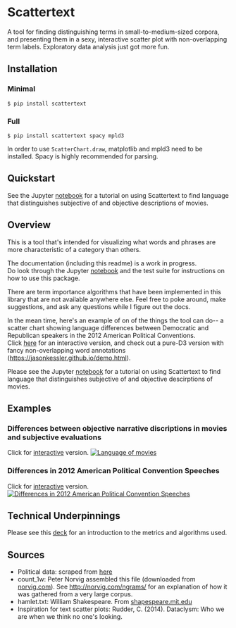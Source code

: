 # Scattertext
A tool for finding distinguishing terms in small-to-medium-sized
corpora, and presenting them in a sexy, interactive scatter plot with 
non-overlapping term labels.  Exploratory data analysis just 
got more fun.

## Installation

### Minimal

`$ pip install scattertext`

### Full

`$ pip install scattertext spacy mpld3`

In order to use `ScatterChart.draw`, matplotlib and mpld3 need to be 
installed.  Spacy is highly recommended for parsing. 
 
## Quickstart
 
See the Jupyter [notebook](https://jasonkessler.github.io/Subjective%2Bvs.%2BObjective.html) for a tutorial on using Scattertext to find language that distinguishes subjective of and objective descriptions of movies. 

## Overview
 
This is a tool that's intended for visualizing what words and phrases
 are more characteristic of a category than others. 

The documentation (including this readme) is a work in progress.  
Do look through the Jupyter 
[notebook](https://jasonkessler.github.io/Subjective%2Bvs.%2BObjective.html) 
and the test suite for instructions on how to use this package.

There are term importance algorithms that have been implemented in this 
library that are not available anywhere else.  Feel free to poke 
around, make suggestions, and ask any questions 
while I figure out the docs.

In the mean time, here's an example of on of the things the tool can 
do-- a scatter chart showing language differences between Democratic 
and Republican speakers in the 2012 American Political Conventions.  
Click [here](https://jasonkessler.github.io/fig.html) for an 
interactive version, and check out a pure-D3 version with 
fancy non-overlapping word annotations 
(https://jasonkessler.github.io/demo.html).

Please see the Jupyter [notebook](https://jasonkessler.github.io/Subjective%2Bvs.%2BObjective.html) for a tutorial on using Scattertext to find language that distinguishes subjective of and objective descirptions of movies. 

## Examples

### Differences between objective narrative discriptions in movies and subjective evaluations

Click for [interactive](https://jasonkessler.github.io/subj_obj_scatter.html) version.
[![Language of movies](https://jasonkessler.github.io/subj_obj_scatter.png)](https://jasonkessler.github.io/subj_obj_scatter.html)

### Differences in 2012 American Political Convention Speeches

Click for [interactive](https://jasonkessler.github.io/demo.html) version.
[![Differences in 2012 American Political Convention Speeches](https://jasonkessler.github.io/2012_conventions.png)](https://jasonkessler.github.io/demo.html)

## Technical Underpinnings

Please see this [deck](https://www.slideshare.net/JasonKessler/turning-unstructured-content-into-kernels-of-ideas) for an introduction to the metrics and algorithms used.

## Sources
* Political data: scraped from [here](http://www.nytimes.com/interactive/2012/09/06/us/politics/convention-word-counts.html?_r=0)
* count_1w: Peter Norvig assembled this file (downloaded from [norvig.com](http://norvig.com/ngrams/count_1w.txt)). See http://norvig.com/ngrams/ for an explanation of how it was gathered from a very large corpus.
* hamlet.txt: William Shakespeare. From [shapespeare.mit.edu](http://shakespeare.mit.edu/hamlet/full.html)
* Inspiration for text scatter plots: Rudder, C. (2014). Dataclysm: Who we are when we think no one's looking.
